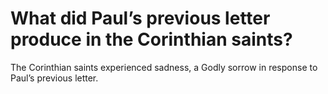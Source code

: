 # What did Paul’s previous letter produce in the Corinthian saints?

The Corinthian saints experienced sadness, a Godly sorrow in response to Paul’s previous letter.
